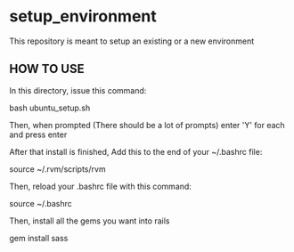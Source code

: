 setup_environment
=================

This repository is meant to setup an existing or a new environment

HOW TO USE
----------------
In this directory, issue this command:
  
  bash ubuntu_setup.sh

Then, when prompted (There should be a lot of prompts) enter 'Y' for each and press enter

After that install is finished, Add this to the end of your ~/.bashrc file:

  source ~/.rvm/scripts/rvm

Then, reload your .bashrc file with this command:

  source ~/.bashrc

Then, install all the gems you want into rails

  gem install sass
